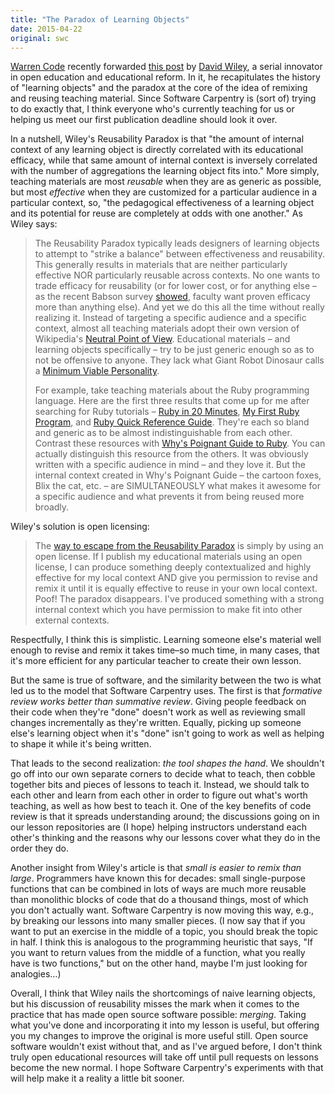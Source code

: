```yaml
---
title: "The Paradox of Learning Objects"
date: 2015-04-22
original: swc
---
```

<p>
  <a href="http://sclt.science.ubc.ca/warcode">Warren Code</a>
  recently forwarded <a href="http://opencontent.org/blog/archives/3854">this post</a>
  by <a href="http://www.davidwiley.org/">David Wiley</a>,
  a serial innovator in open education and educational reform.
  In it,
  he recapitulates the history of "learning objects"
  and the paradox at the core of the idea of remixing and reusing teaching material.
  Since Software Carpentry is (sort of) trying to do exactly that,
  I think everyone who's currently teaching for us or helping us meet our
  first publication deadline
  should look it over.
</p>
<p>
  In a nutshell,
  Wiley's Reusability Paradox is that
  "the amount of internal context of any learning object is directly correlated with its educational efficacy,
  while that same amount of internal context is inversely correlated with the number of aggregations the learning object fits into."
  More simply,
  teaching materials are most <em>reusable</em> when they are as generic as possible,
  but most <em>effective</em> when they are customized for a particular audience in a particular context,
  so, "the pedagogical effectiveness of a learning object and its potential for reuse are completely at odds with one another."
  As Wiley says:
</p>
<blockquote>
  <p>
    The Reusability Paradox typically leads designers of learning objects to attempt to "strike a balance" between effectiveness and reusability.
    This generally results in materials that are neither particularly effective NOR particularly reusable across contexts.
    No one wants to trade efficacy for reusability (or for lower cost, or for anything else –
    as the recent Babson survey <a href="http://opencontent.org/blog/archives/3619">showed</a>,
    faculty want proven efficacy more than anything else).
    And yet we do this all the time without really realizing it.
    Instead of targeting a specific audience and a specific context,
    almost all teaching materials adopt their own version of Wikipedia's
    <a href="http://en.wikipedia.org/wiki/Wikipedia:Neutral_point_of_view">Neutral Point of View</a>.
    Educational materials – and learning objects specifically – try to be just generic enough so as to not be offensive to anyone.
    They lack what Giant Robot Dinosaur calls
    a <a href="http://avc.com/2011/09/minimum-viable-personality/">Minimum Viable Personality</a>.
  </p>
  <p>
    For example,
    take teaching materials about the Ruby programming language.
    Here are the first three results that come up for me after searching for Ruby tutorials –
    <a href="https://www.ruby-lang.org/en/documentation/quickstart/">Ruby in 20 Minutes</a>,
    <a href="http://rubylearning.com/satishtalim/first_ruby_program.html">My First Ruby Program</a>,
    and <a href="http://www.tutorialspoint.com/ruby/ruby_quick_guide.htm">Ruby Quick Reference Guide</a>.
    They're each so bland and generic as to be almost indistinguishable from each other.
    Contrast these resources with <a href="http://mislav.uniqpath.com/poignant-guide/book/chapter-4.html">Why's Poignant Guide to Ruby</a>.
    You can actually distinguish this resource from the others.
    It was obviously written with a specific audience in mind – and they love it.
    But the internal context created in Why's Poignant Guide – the cartoon foxes, Blix the cat, etc. –
    are SIMULTANEOUSLY what makes it awesome for a specific audience and what prevents it from being reused more broadly.
  </p>
</blockquote>
<p>
  Wiley's solution is open licensing:
</p>
<blockquote>
  <p>
    The <a href="http://www.br-ie.org/pub/index.php/rbie/article/view/1022">way to escape from the Reusability Paradox</a>
    is simply by using an open license.
    If I publish my educational materials using an open license,
    I can produce something deeply contextualized and highly effective for my local context
    AND give you permission to revise and remix it until it is equally effective to reuse in your own local context.
    Poof!
    The paradox disappears.
    I've produced something with a strong internal context which you have permission to make fit into other external contexts.
  </p>
</blockquote>
<p>
  Respectfully,
  I think this is simplistic.
  Learning someone else's material well enough to revise and remix it takes time–so much time,
  in many cases,
  that it's more efficient for any particular teacher to create their own lesson.
</p>
<p>
  But the same is true of software,
  and the similarity between the two
  is what led us to the model that Software Carpentry uses.
  The first is that <em>formative review works better than summative review</em>.
  Giving people feedback on their code when they're "done"
  doesn't work as well
  as reviewing small changes incrementally as they're written.
  Equally,
  picking up someone else's learning object when it's "done" isn't going to work as well as
  helping to shape it while it's being written.
</p>
<p>
  That leads to the second realization:
  <em>the tool shapes the hand</em>.
  We shouldn't go off into our own separate corners to decide what to teach,
  then cobble together bits and pieces of lessons to teach it.
  Instead,
  we should
  talk to each other
  and
  learn from each other
  in order to figure out what's worth teaching,
  as well as how best to teach it.
  One of the key benefits of code review is that it spreads understanding around;
  the discussions going on in our lesson repositories
  are (I hope) helping instructors understand each other's thinking
  and the reasons why our lessons cover what they do in the order they do.
</p>
<p>
  Another insight from Wiley's article is that
  <em>small is easier to remix than large</em>.
  Programmers have known this for decades:
  small single-purpose functions that can be combined in lots of ways
  are much more reusable than monolithic blocks of code that do a thousand things,
  most of which you don't actually want.
  Software Carpentry is now moving this way,
  e.g.,
  by breaking our lessons into many smaller pieces.
  (I now say that if you want to put an exercise in the middle of a topic,
  you should break the topic in half.
  I think this is analogous to the programming heuristic that says,
  "If you want to return values from the middle of a function,
  what you really have is two functions,"
  but on the other hand,
  maybe I'm just looking for analogies…)
</p>
<p>
  Overall,
  I think that Wiley nails the shortcomings of naive learning objects,
  but his discussion of reusability misses the mark when it comes to
  the practice that has made open source software possible: <em>merging</em>.
  Taking what you've done and incorporating it into my lesson is useful,
  but offering you my changes to improve the original is more useful still.
  Open source software wouldn't exist without that,
  and as I've argued before,
  I don't think truly open educational resources will take off
  until pull requests on lessons become the new normal.
  I hope Software Carpentry's experiments with that will help make it a reality a little bit sooner.
</p>
